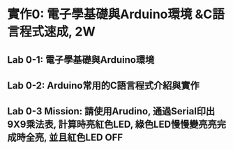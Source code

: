 # 實作0: 電子學基礎與Arduino環境 &C語言程式速成, 2W

## Lab 0-1: 電子學基礎與Arduino環境


## Lab 0-2: Arduino常用的C語言程式介紹與實作


## Lab 0-3 Mission: 請使用Arudino, 通過Serial印出9X9乘法表, 計算時亮紅色LED, 綠色LED慢慢變亮亮完成時全亮, 並且紅色LED OFF
